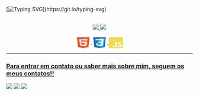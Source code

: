 [![Typing SVG](https://readme-typing-svg.herokuapp.com/?color=FAFAD2&size=35&center=true&vCenter=true&width=1000&lines=Olá,+Mundo!;Eu+sou+o+Brunno;Tenho+18+anos;Estudando+para+ser+Programador!!)](https://git.io/typing-svg)

<br>

<div align = "center">
  <a href="https://github.com/Brunno-Bocardo">
  <img height="165em" src="https://github-readme-stats.vercel.app/api?username=Brunno-Bocardo&show_icons=true&theme=nightowl&include_all_commits=true&count_private=true"/>
  <img height="165em" src="https://github-readme-stats.vercel.app/api/top-langs/?username=Brunno-Bocardo&layout=compact&langs_count=168&theme=nightowl"/>
</div>
  
<div style="display: inline_block" align = "center"><br>
  <img align="center" alt="HTML" height="30" width="40" src="https://raw.githubusercontent.com/devicons/devicon/master/icons/html5/html5-original.svg">
  <img align="center" alt="CSS" height="30" width="40" src="https://raw.githubusercontent.com/devicons/devicon/master/icons/css3/css3-original.svg">
  <img align="center" alt="Js" height="30" width="40" src="https://raw.githubusercontent.com/devicons/devicon/master/icons/javascript/javascript-plain.svg">
</div>
  
 <hr>
  
  ### Para entrar em contato ou saber mais sobre mim, seguem os meus contatos!!
<div> 
  <a href = "mailto:brunno.pb@outlook.com"><img src="https://user-images.githubusercontent.com/122987929/213333721-63294d35-6371-49d8-b335-096f9c2754d8.JPG" width="40px"></a>
  <a href="https://www.linkedin.com/in/brunno-bocardo/" target="_blank"><img src="https://user-images.githubusercontent.com/122987929/213333787-9a57e6be-58d8-482c-92bd-5677031d02ae.jpg" width="40px"></a>
  <a href="https://api.whatsapp.com/send?phone=5515996187902"><img src="https://user-images.githubusercontent.com/122987929/213334174-ff06ef33-8141-4ebe-b41d-919d89231659.JPG" width="40px"></a>
</div>
